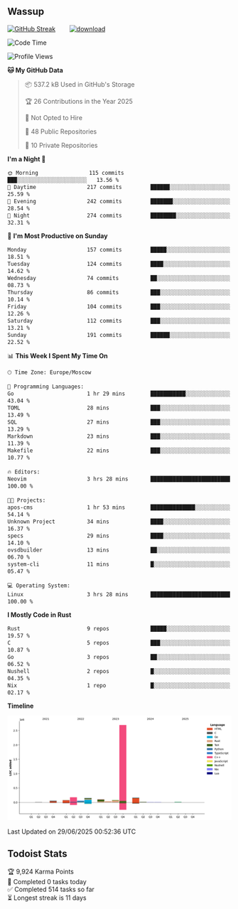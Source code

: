 ## Wassup

<!--
-->

[![GitHub Streak](http://github-readme-streak-stats.herokuapp.com?user=archeoss&theme=shades-of-purple&hide_border=true&date_format=j%20M%5B%20Y%5D)](https://git.io/streak-stats)&nbsp;&nbsp;&nbsp;&nbsp;&nbsp;&nbsp;&nbsp;&nbsp;[![download](https://user-images.githubusercontent.com/68448737/147796309-d8b65b1d-4dde-40d9-b03a-2b42aaa6cd43.jpeg)
](http://bmstu.ru/)

<!--START_SECTION:waka-->
![Code Time](http://img.shields.io/badge/Code%20Time-3%2C971%20hrs%2056%20mins-blue)

![Profile Views](http://img.shields.io/badge/Profile%20Views-0-blue)

**🐱 My GitHub Data** 

> 📦 537.2 kB Used in GitHub's Storage 
 > 
> 🏆 26 Contributions in the Year 2025
 > 
> 🚫 Not Opted to Hire
 > 
> 📜 48 Public Repositories 
 > 
> 🔑 10 Private Repositories 
 > 
**I'm a Night 🦉** 

```text
🌞 Morning                115 commits         ███░░░░░░░░░░░░░░░░░░░░░░   13.56 % 
🌆 Daytime                217 commits         ██████░░░░░░░░░░░░░░░░░░░   25.59 % 
🌃 Evening                242 commits         ███████░░░░░░░░░░░░░░░░░░   28.54 % 
🌙 Night                  274 commits         ████████░░░░░░░░░░░░░░░░░   32.31 % 
```
📅 **I'm Most Productive on Sunday** 

```text
Monday                   157 commits         █████░░░░░░░░░░░░░░░░░░░░   18.51 % 
Tuesday                  124 commits         ████░░░░░░░░░░░░░░░░░░░░░   14.62 % 
Wednesday                74 commits          ██░░░░░░░░░░░░░░░░░░░░░░░   08.73 % 
Thursday                 86 commits          ███░░░░░░░░░░░░░░░░░░░░░░   10.14 % 
Friday                   104 commits         ███░░░░░░░░░░░░░░░░░░░░░░   12.26 % 
Saturday                 112 commits         ███░░░░░░░░░░░░░░░░░░░░░░   13.21 % 
Sunday                   191 commits         ██████░░░░░░░░░░░░░░░░░░░   22.52 % 
```


📊 **This Week I Spent My Time On** 

```text
🕑︎ Time Zone: Europe/Moscow

💬 Programming Languages: 
Go                       1 hr 29 mins        ███████████░░░░░░░░░░░░░░   43.04 % 
TOML                     28 mins             ███░░░░░░░░░░░░░░░░░░░░░░   13.49 % 
SQL                      27 mins             ███░░░░░░░░░░░░░░░░░░░░░░   13.29 % 
Markdown                 23 mins             ███░░░░░░░░░░░░░░░░░░░░░░   11.39 % 
Makefile                 22 mins             ███░░░░░░░░░░░░░░░░░░░░░░   10.77 % 

🔥 Editors: 
Neovim                   3 hrs 28 mins       █████████████████████████   100.00 % 

🐱‍💻 Projects: 
apos-cms                 1 hr 53 mins        ██████████████░░░░░░░░░░░   54.14 % 
Unknown Project          34 mins             ████░░░░░░░░░░░░░░░░░░░░░   16.37 % 
specs                    29 mins             ████░░░░░░░░░░░░░░░░░░░░░   14.10 % 
ovsdbuilder              13 mins             ██░░░░░░░░░░░░░░░░░░░░░░░   06.70 % 
system-cli               11 mins             █░░░░░░░░░░░░░░░░░░░░░░░░   05.47 % 

💻 Operating System: 
Linux                    3 hrs 28 mins       █████████████████████████   100.00 % 
```

**I Mostly Code in Rust** 

```text
Rust                     9 repos             █████░░░░░░░░░░░░░░░░░░░░   19.57 % 
C                        5 repos             ███░░░░░░░░░░░░░░░░░░░░░░   10.87 % 
Go                       3 repos             ██░░░░░░░░░░░░░░░░░░░░░░░   06.52 % 
Nushell                  2 repos             █░░░░░░░░░░░░░░░░░░░░░░░░   04.35 % 
Nix                      1 repo              █░░░░░░░░░░░░░░░░░░░░░░░░   02.17 % 
```



**Timeline**

![Lines of Code chart](https://raw.githubusercontent.com/archeoss/archeoss/master/assets/bar_graph.png)


 Last Updated on 29/06/2025 00:52:36 UTC
<!--END_SECTION:waka-->

## Todoist Stats

<!-- TODO-IST:START -->
🏆  9,924 Karma Points           
🌸  Completed 0 tasks today           
✅  Completed 514 tasks so far           
⏳  Longest streak is 11 days
<!-- TODO-IST:END -->
